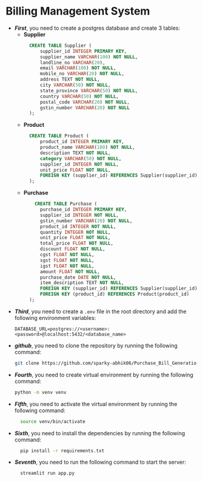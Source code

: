 # Billing Management System
* **_First_**, you need to create a postgres database and create 3 tables:
  * **Supplier**
    ```sql
      CREATE TABLE Supplier (
          supplier_id INTEGER PRIMARY KEY,
          supplier_name VARCHAR(100) NOT NULL,
          landline_no VARCHAR(20),
          email VARCHAR(100) NOT NULL,
          mobile_no VARCHAR(20) NOT NULL,
          address TEXT NOT NULL,
          city VARCHAR(50) NOT NULL,
          state_province VARCHAR(50) NOT NULL,
          country VARCHAR(50) NOT NULL,
          postal_code VARCHAR(20) NOT NULL,
          gstin_number VARCHAR(20) NOT NULL
      );
    ```
  * **Product**
    ```sql
      CREATE TABLE Product (
          product_id INTEGER PRIMARY KEY,
          product_name VARCHAR(100) NOT NULL,
          description TEXT NOT NULL,
          category VARCHAR(50) NOT NULL,
          supplier_id INTEGER NOT NULL,
          unit_price FLOAT NOT NULL,
          FOREIGN KEY (supplier_id) REFERENCES Supplier(supplier_id)
      );
    ```
  * **Purchase**
    ```sql
        CREATE TABLE Purchase (
          purchase_id INTEGER PRIMARY KEY,
          supplier_id INTEGER NOT NULL,
          gstin_number VARCHAR(20) NOT NULL,
          product_id INTEGER NOT NULL,
          quantity INTEGER NOT NULL,
          unit_price FLOAT NOT NULL,
          total_price FLOAT NOT NULL,
          discount FLOAT NOT NULL,
          cgst FLOAT NOT NULL,
          sgst FLOAT NOT NULL,
          igst FLOAT NOT NULL,
          amount FLOAT NOT NULL,
          purchase_date DATE NOT NULL,
          item_description TEXT NOT NULL,
          FOREIGN KEY (supplier_id) REFERENCES Supplier(supplier_id),
          FOREIGN KEY (product_id) REFERENCES Product(product_id)
      );
    ```
* **_Third_**, you need to create a `.env` file in the root directory and add the following environment variables:
  ```env
  DATABASE_URL=postgres://<username>:<password>@localhost:5432/<database_name>
  ```
* **_github_**, you need to clone the repository by running the following command:
  ```bash
  git clone https://github.com/sparky-abhik06/Purchase_Bill_Generation_Framework.git
  ```
* **_Fourth_**, you need to create virtual environment by running the following command:
  ```bash
  python -m venv venv
  ```
* **_Fifth_**, you need to activate the virtual environment by running the following command:
  ```bash
    source venv/bin/activate
  ```
* **_Sixth_**, you need to install the dependencies by running the following command:
  ```bash
    pip install -r requirements.txt
  ```
* **_Seventh_**, you need to run the following command to start the server:
  ```bash
    streamlit run app.py
  ```
